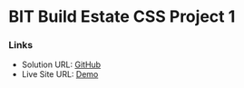 # BIT Build Estate CSS Project 1

### Links

- Solution URL: [GitHub](https://github.com/vace328/build-estate)
- Live Site URL: [Demo](https://vace328.github.io/build-estate/)